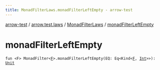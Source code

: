 ```yaml
---
title: MonadFilterLaws.monadFilterLeftEmpty - arrow-test
---
```


[arrow-test](../../index.html) / [arrow.test.laws](../index.html) / [MonadFilterLaws](index.html) / [monadFilterLeftEmpty](./monad-filter-left-empty.html)

# monadFilterLeftEmpty

`fun <F> MonadFilter<`[`F`](monad-filter-left-empty.html#F)`>.monadFilterLeftEmpty(EQ: Eq<Kind<`[`F`](monad-filter-left-empty.html#F)`, `[`Int`](https://kotlinlang.org/api/latest/jvm/stdlib/kotlin/-int/index.html)`>>): `[`Unit`](https://kotlinlang.org/api/latest/jvm/stdlib/kotlin/-unit/index.html)